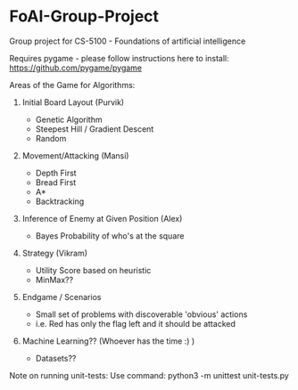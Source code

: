 # FoAI-Group-Project
Group project for CS-5100 - Foundations of artificial intelligence


Requires pygame - please follow instructions here to install:
https://github.com/pygame/pygame


Areas of the Game for Algorithms:

1. Initial Board Layout (Purvik)
	- Genetic Algorithm
	- Steepest Hill / Gradient Descent
	- Random

2. Movement/Attacking (Mansi)
	- Depth First
	- Bread First
	- A*
	- Backtracking

3. Inference of Enemy at Given Position (Alex)
	- Bayes Probability of who's at the square

4. Strategy (Vikram)
	- Utility Score based on heuristic
	- MinMax??

5. Endgame / Scenarios
	- Small set of problems with discoverable 'obvious' actions
	- i.e. Red has only the flag left and it should be attacked

6. Machine Learning?? (Whoever has the time :) )
	- Datasets??

Note on running unit-tests:
	Use command: python3 -m unittest unit-tests.py